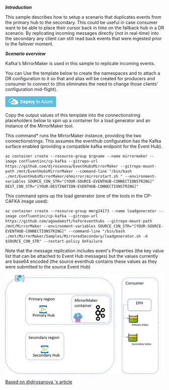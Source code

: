 ***Introduction***

This sample describes how to setup a scenario that duplicates events from the primary hub to the secondary. This could be useful in case consumer want to be able to place their cursor back in time on the fallback hub in a DR scenario. By replicating incoming messages directly (not in real-time) into the secondary any client can still read back events that were ingested prior to the failover moment.

***Scenario overview***

Kafka's MirrorMaker is used in this sample to replicate incoming events. 

You can Use the template below to create the namespaces and to attach a DR configuration to it so that and alias will be created for producers and consumer to connect to (this eliminates the need to change those clients' configuration mid-flight).

<a href="https://portal.azure.com/#create/Microsoft.Template/uri/https%3A%2F%2Fraw.githubusercontent.com%2Fagowdamsft%2Fhaforeventhubs%2Fdev%2FSamples%2FMirroredSecondary%2Ftemplate.json" target="_blank">
    <img src="https://raw.githubusercontent.com/Azure/azure-quickstart-templates/master/1-CONTRIBUTION-GUIDE/images/deploytoazure.png"/>
</a>

Copy the output values of this template into the connectionstring placeholders below to spin up a container for a load generator and an instance of the MirrorMaker tool.

This command* runs the MirrorMaker instance, providing the two connectionstrings. This assumes the eventhub configuration has the Kafka surface enabled (providing a compatible kafka endpoint for the Event Hub).

```
az container create --resource-group $rgname --name mirrormaker --image confluentinc/cp-kafka --gitrepo-url https://github.com/djrosanova/EventHubsMirrorMaker --gitrepo-mount-path /mnt/EventHubsMirrorMaker --command-line "/bin/bash ./mnt/EventHubsMirrorMaker/ehmirror/mirrorstart.sh " --environment-variables SOURCE_CON_STR="[YOUR-SOURCE-EVENTHUB-CONNECTIONSTRING]" DEST_CON_STR="[YOUR-DESTINATION-EVENTHUB-CONNECTIONSTRING]"
```

This command spins up the load generator (one of the tools in the CP-CAFKA image used):
```
az container create --resource-group mmrg24173 --name loadgenerator --image confluentinc/cp-kafka --gitrepo-url https://github.com/agowdamsft/haforeventhubs --gitrepo-mount-path /mnt/MirrorMaker --environment-variables SOURCE_CON_STR="[YOUR-SOURCE-EVENTHUB-CONNECTIONSTRING]" --command-line "/bin/bash ./mnt/MirrorMaker/Samples/MirroredSecondary/loadgenerator.sh -d $SOURCE_CON_STR" --restart-policy OnFailure
```

Note that the message replication includes event's Properties (the key value list that can be attached to Event Hub messages) but the values currently are base64 encoded (the source eventhub contains these values as they were submitted to the source Event Hub)

![alt text](https://github.com/agowdamsft/haforeventhubs/blob/dev/Samples/MirroredSecondary/Overview.png "Overview")

[Based on @djrosanova 's article](https://github.com/djrosanova/EventHubsMirrorMaker)